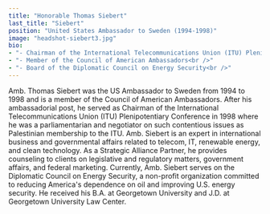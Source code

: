 ```yaml
---
title: "Honorable Thomas Siebert"
last_title: "Siebert"
position: "United States Ambassador to Sweden (1994-1998)"
image: "headshot-siebert3.jpg"
bio: 
- "- Chairman of the International Telecommunications Union (ITU) Plenipotentiary Conference (1998)<br />"
- "- Member of the Council of American Ambassadors<br />"
- "- Board of the Diplomatic Council on Energy Security<br />"
---
```

Amb. Thomas Siebert was the US Ambassador to Sweden from 1994 to 1998 and is a member of the Council of American Ambassadors. After his ambassadorial post, he served as Chairman of the International Telecommunications Union (ITU) Plenipotentiary Conference in 1998 where he was a parliamentarian and negotiator on such contentious issues as Palestinian membership to the ITU. Amb. Siebert is an expert in international business and governmental affairs related to telecom, IT, renewable energy, and clean technology. As a Strategic Alliance Partner, he provides counseling to clients on legislative and regulatory matters, government affairs, and federal marketing. Currently, Amb. Siebert serves on the Diplomatic Council on Energy Security, a non-profit organization committed to reducing America's dependence on oil and improving U.S. energy security. He received his B.A. at Georgetown University and J.D. at Georgetown University Law Center.